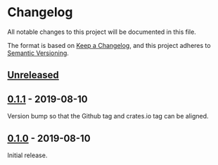 # Changelog

All notable changes to this project will be documented in this file.

The format is based on [Keep a Changelog], and this project adheres to [Semantic
Versioning].

## [Unreleased]

## [0.1.1] - 2019-08-10

Version bump so that the Github tag and crates.io tag can be aligned.

## [0.1.0] - 2019-08-10

Initial release.

[Keep a Changelog]: https://keepachangelog.com/en/1.0.0/
[Semantic Versioning]: https://semver.org/spec/v2.0.0.html

[Unreleased]: https://github.com/apyrgio/tindercrypt/compare/v0.1.1...HEAD
[0.1.1]: https://github.com/apyrgio/tindercrypt/compare/v0.1.0...v0.1.1
[0.1.0]: https://github.com/apyrgio/tindercrypt/releases/tag/v0.1.0
